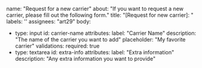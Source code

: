 name: "Request for a new carrier"
about: "If you want to request a new carrier, please fill out the following form."
title: "[Request for new carrier]: "
labels: ''
assignees: "art29"
body:
  - type: input
    id: carrier-name
    attributes:
      label: "Carrier Name"
      description: "The name of the carrier you want to add"
      placeholder: "My favorite carrier"
    validations:
      required: true
  - type: textarea
    id: extra-info
    attributes:
      label: "Extra information"
      description: "Any extra information you want to provide"


